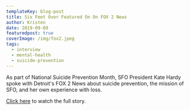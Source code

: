 ```yaml
---
templateKey: blog-post
title: Six Feet Over Featured On On FOX 2 News
author: Kristen
date: 2019-09-09
featuredpost: true
coverImage: /img/fox2.jpeg
tags:
  - interview
  - mental-health
  - suicide-prevention
---
```


As part of National Suicide Prevention Month, SFO President Kate Hardy spoke with Detroit's FOX 2 News about suicide prevention, the mission of SFO, and her own experience with loss.

[Click here](https://www.fox2detroit.com/news/detroit-based-six-feet-over-founder-uses-personal-pain-to-help-prevent-suicide) to watch the full story.
